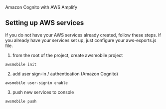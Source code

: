 Amazon Cognito with AWS Amplify


## Setting up AWS services    
If you do not have your AWS services already created, follow these steps. If you already have your services set up, just configure your aws-exports.js file.    

1. from the root of the project, create awsmobile project    

```
awsmobile init
```

2. add user sign-in / authentication (Amazon Cognito)    

```
awsmobile user-signin enable
```

3. push new services to console    

```
awsmobile push
```
